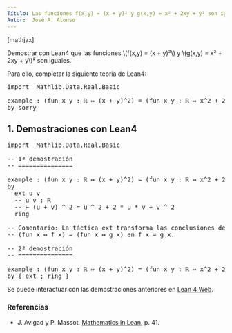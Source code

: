 ```yaml
---
Título: Las funciones f(x,y) = (x + y)² y g(x,y) = x² + 2xy + y² son iguales
Autor:  José A. Alonso
---
```


[mathjax]

Demostrar con Lean4 que las funciones \\(f(x,y) = (x + y)²\\) y \\(g(x,y) = x² + 2xy + y\\)² son iguales.

Para ello, completar la siguiente teoría de Lean4:

<pre lang="lean">
import  Mathlib.Data.Real.Basic

example : (fun x y : ℝ ↦ (x + y)^2) = (fun x y : ℝ ↦ x^2 + 2*x*y + y^2) :=
by sorry
</pre>
<!--more-->

<h2>1. Demostraciones con Lean4</h2>

<pre lang="lean">
import  Mathlib.Data.Real.Basic

-- 1ª demostración
-- ===============

example : (fun x y : ℝ ↦ (x + y)^2) = (fun x y : ℝ ↦ x^2 + 2*x*y + y^2) :=
by
  ext u v
  -- u v : ℝ
  -- ⊢ (u + v) ^ 2 = u ^ 2 + 2 * u * v + v ^ 2
  ring

-- Comentario: La táctica ext transforma las conclusiones de la forma
-- (fun x ↦ f x) = (fun x ↦ g x) en f x = g x.

-- 2ª demostración
-- ===============

example : (fun x y : ℝ ↦ (x + y)^2) = (fun x y : ℝ ↦ x^2 + 2*x*y + y^2) :=
by { ext ; ring }
</pre>

Se puede interactuar con las demostraciones anteriores en <a href="https://live.lean-lang.org/#url=https://raw.githubusercontent.com/jaalonso/Calculemus2/main/src/Demostracion_por_extensionalidad.lean" rel="noopener noreferrer" target="_blank">Lean 4 Web</a>.

<h3>Referencias</h3>

<ul>
<li> J. Avigad y P. Massot. <a href="https://bit.ly/3U4UjBk">Mathematics in Lean</a>, p. 41.</li>
</ul>

